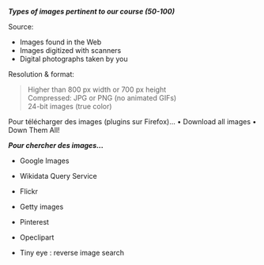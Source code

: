 ***Types of images pertinent to our course (50-100)***

Source:
* Images found in the Web
* Images digitized with scanners
* Digital photographs taken by you

Resolution & format: <br>
> Higher than 800 px width or 700 px height <br>
> Compressed: JPG or PNG (no animated GIFs) <br>
> 24-bit images (true color) 

Pour télécharger des images (plugins sur Firefox)...
	•	Download all images
	•	Down Them All!
    
***Pour chercher des images...***

* Google Images
* Wikidata Query Service
* Flickr
* Getty images
* Pinterest
* Opeclipart

* Tiny eye : reverse image search 


